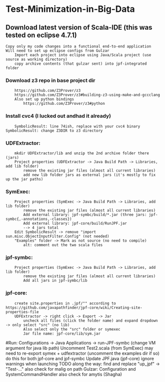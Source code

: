 # Test-Minimization-in-Big-Data

## Download latest version of Scala-IDE (this was tested on eclipse 4.7.1)
    Copy only my code changes into a functional end-to-end application
    Will need to set up eclipse configs from Gulzar
        Import each project into eclipse using Java/Scala project (use source as working directory)
        copy archive contents (that gulzar sent) into jpf-integrated folder
        
  ### Download z3 repo in base project dir
        https://github.com/Z3Prover/z3
        https://github.com/Z3Prover/z3#building-z3-using-make-and-gccclang
        Also set up python bindings
            https://github.com/Z3Prover/z3#python
  ### Install cvc4 (I lucked out andhad it already)
        SymbolicResult: line 74ish, replace with your cvc4 binary
    SymbolicResult: change Z3DIR to z3 directory
  
        
  ### UDFExtractor:
        mkdir UDFExtractor/lib and unzip the 2nd archive folder there (jars)
        Project properties (UDFExtractor -> Java Build Path -> Libraries, add lib folder)
            remove the existing jar files (almost all current libraries)
            add new lib folder jars as external jars (it's mostly to fix up the jar paths)
  ### SymExec:
        Project properties (SymExec -> Java Build Path -> Libraries, add lib folder)
            remove the existing jar files (almost all current libraries)
            Add external library: jpf-symbc/build/*.jar (three jars: jpf-symbc{,-annotations,-classes})
            Add external library: jpf-core/build/RunJPF.jar
            --> 4 jars total
        Edit SymbolicResult -> remove "import sun.misc.ObjectInputFilter.Config" (not needed)
        "Examples" folder -> Mark as not source (no need to compile)
            alt: comment out the two scala files
  ### jpf-symbc:
        Project properties (SymExec -> Java Build Path -> Libraries, add lib folder)
            remove the existing jar files (almost all current libraries)
            Add all jars in jpf-symbc/lib
  ### jpf-core:
        create site.properties in .jpf/"" according to https://github.com/javapathfinder/jpf-core/wiki/Creating-site-properties-file
        UDFExtractor -> right click -> Export -> Jar 
            uncheck all files (click the folder name) and expand dropdown -> only select "src" (no lib)
            Also select only the "src" folder or symexec
            Jar file name: jpf-core/lib/sym.jar
  
  
  #Run: 
        Configurations -> Java Applications -> run-JPF-symbc (change VM argument for java lib path)
        Uncomment Test2.scala (from SymExec)
        may need to re-export symex + udfextractor (uncomment the examples dir if so)
            do this for both jpf-core and jpf-symbc
        Update JPF.java (jpf-core)
        ignore warnings when launching
TODO along the way: find and replace "up_jpf" -> "Test-..."
    also check for malig on path
        Gulzar: Configuration and SystemCommandHandler
    also check for amytis (Shagha)
